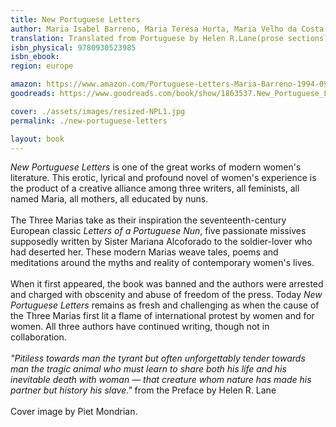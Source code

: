 ```yaml
---
title: New Portuguese Letters
author: Maria Isabel Barreno, Maria Teresa Horta, Maria Velho da Costa ("The Three Marias")
translation: Translated from Portuguese by Helen R.Lane(prose sections) and Faith Gillespie with the assistance of Suzette Macedo(poetry)
isbn_physical: 9780930523985
isbn_ebook: 
region: europe

amazon: https://www.amazon.com/Portuguese-Letters-Maria-Barreno-1994-09-25/dp/B01FKRDP2M/ref=sr_1_3?keywords=barreno+new+portuguese+letters&qid=1573244121&s=books&sr=1-3
goodreads: https://www.goodreads.com/book/show/1863537.New_Portuguese_Letters

cover: ./assets/images/resized-NPL1.jpg
permalink: ./new-portuguese-letters

layout: book
---
```

*New Portuguese Letters* is one of the great works of modern women's literature. This erotic, lyrical and profound novel of women's experience is the product of a creative alliance among three writers, all feminists, all named Maria, all mothers, all educated by nuns.
<br><br>
The Three Marias take as their inspiration the seventeenth-century European classic *Letters of a Portuguese Nun*, five passionate missives supposedly written by Sister Mariana Alcoforado to the soldier-lover who had deserted her. These modern Marias weave tales, poems and meditations around the myths and reality of contemporary women's lives.
<br><br>
When it first appeared, the book was banned and the authors were arrested and charged with obscenity and abuse of freedom of the press. Today *New Portuguese Letters* remains as fresh and challenging as when the cause of the Three Marias first lit a flame of international protest by women and for women. All three authors have continued writing, though not in collaboration.
<br><br>
*"Pitiless towards man the tyrant but often unforgettably tender towards man the tragic animal who must learn to share both his life and his inevitable death with woman — that creature whom nature has made his partner but history his slave."* from the Preface by Helen R. Lane
<br><br>
Cover image by Piet Mondrian.
